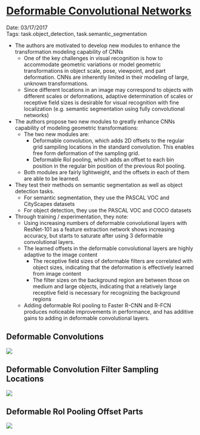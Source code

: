 # [Deformable Convolutional Networks](https://arxiv.org/abs/1703.06211)

Date: 03/17/2017  
Tags: task.object_detection, task.semantic_segmentation

- The authors are motivated to develop new modules to enhance the transformation modeling capability of CNNs
    - One of the key challenges in visual recognition is how to accommodate geometric variations or model geometric transformations in object scale, pose, viewpoint, and part deformation. CNNs are inherently limited in their modeling of large, unknown transformations.
    - Since different locations in an image may correspond to objects with different scales or deformations, adaptive determination of scales or receptive field sizes is desirable for visual recognition with fine localization (e.g. semantic segmentation using fully convolutional networks)
- The authors propose two new modules to greatly enhance CNNs capability of modeling geometric transformations:
    - The two new modules are:
        - Deformable convolution, which adds 2D offsets to the regular grid sampiling locations in the standard convolution. This enables free form deformation of the sampling grid.
        - Deformable RoI pooling, which adds an offset to each bin position in the regular bin position of the previous RoI pooling.
    - Both modules are fairly lightweight, and the offsets in each of them are able to be learned.
- They test their methods on semantic segmentation as well as object detection tasks.
    - For semantic segmentation, they use the PASCAL VOC and CityScapes datasets
    - For object detection, they use the PASCAL VOC and COCO datasets
- Through training / experimentation, they note:
    - Using increasing numbers of deformable convolutional layers with ResNet-101 as a feature extraction network shows increasing accuracy, but starts to saturate after using 3 deformable convolutional layers.
    - The learned offsets in the deformable convolutional layers are highly adaptive to the image content
        - The receptive field sizes of deformable filters are correlated with object sizes, indicating that the deformation is effectively learned from image content
        - The filter sizes on the background region are between those on medium and large objects, indicating that a relatively large receptive field is necessary for recognizing the background regions
    - Adding deformable RoI pooling to Faster R-CNN and R-FCN produces noticeable improvements in performance, and has additive gains to adding in deformable convolutional layers.

## Deformable Convolutions

![](./images/deformable_convs.png)

## Deformable Convolution Filter Sampling Locations

![](./images/deformable_conv_sampling.png)

## Deformable RoI Pooling Offset Parts

![](./images/deformable_roi_offset_parts.png)
